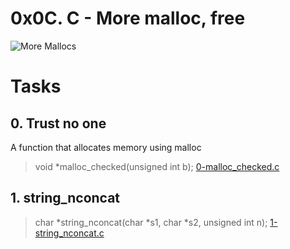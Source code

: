 
# **0x0C. C - More malloc, free**

![More Mallocs](../assets/malloc.png)

# Tasks

## **0. Trust no one**
A function that allocates memory using malloc
> void *malloc_checked(unsigned int b);
[0-malloc_checked.c](https://github.com/Viestar/alx-low_level_programming/commit/3cb40f8b0d541d51d2a32627f210553567c040eb)

## **1. string_nconcat**
> char *string_nconcat(char *s1, char *s2, unsigned int n);
[1-string_nconcat.c]()